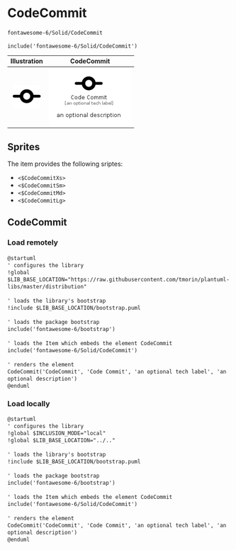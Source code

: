 # CodeCommit


```text
fontawesome-6/Solid/CodeCommit
```

```text
include('fontawesome-6/Solid/CodeCommit')
```



| Illustration | CodeCommit |
| :---: | :---: |
| ![illustration for Illustration](../../fontawesome-6/Solid/CodeCommit.png) | ![illustration for CodeCommit](../../fontawesome-6/Solid/CodeCommit.Local.png) |



## Sprites
The item provides the following sriptes:

- `<$CodeCommitXs>`
- `<$CodeCommitSm>`
- `<$CodeCommitMd>`
- `<$CodeCommitLg>`





## CodeCommit

### Load remotely
```plantuml
@startuml
' configures the library
!global $LIB_BASE_LOCATION="https://raw.githubusercontent.com/tmorin/plantuml-libs/master/distribution"

' loads the library's bootstrap
!include $LIB_BASE_LOCATION/bootstrap.puml

' loads the package bootstrap
include('fontawesome-6/bootstrap')

' loads the Item which embeds the element CodeCommit
include('fontawesome-6/Solid/CodeCommit')

' renders the element
CodeCommit('CodeCommit', 'Code Commit', 'an optional tech label', 'an optional description')
@enduml
```

### Load locally
```plantuml
@startuml
' configures the library
!global $INCLUSION_MODE="local"
!global $LIB_BASE_LOCATION="../.."

' loads the library's bootstrap
!include $LIB_BASE_LOCATION/bootstrap.puml

' loads the package bootstrap
include('fontawesome-6/bootstrap')

' loads the Item which embeds the element CodeCommit
include('fontawesome-6/Solid/CodeCommit')

' renders the element
CodeCommit('CodeCommit', 'Code Commit', 'an optional tech label', 'an optional description')
@enduml
```

